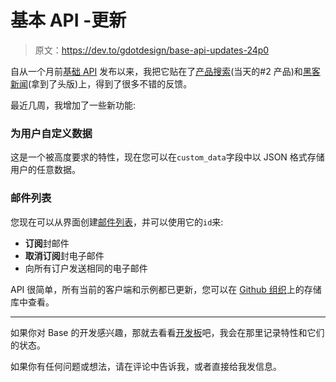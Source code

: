 # 基本 API -更新

> 原文：<https://dev.to/gdotdesign/base-api-updates-24p0>

自从一个月前[基础 API](https://www.base-api.io) 发布以来，我把它贴在了[产品搜索](https://www.producthunt.com/posts/base-api)(当天的#2 产品)和[黑客新闻](https://news.ycombinator.com/item?id=20797828)(拿到了头版)上，得到了很多不错的反馈。

最近几周，我增加了一些新功能:

### 为用户自定义数据

这是一个被高度要求的特性，现在您可以在`custom_data`字段中以 JSON 格式存储用户的任意数据。

### 邮件列表

您现在可以从界面创建[邮件列表](https://www.base-api.io/reference/mailing-lists)，并可以使用它的`id`来:

*   **订阅**封邮件
*   **取消订阅**封电子邮件
*   向所有订户发送相同的电子邮件

API 很简单，所有当前的客户端和示例都已更新，您可以在 [Github 组织](https://github.com/base-api-io)上的存储库中查看。

* * *

如果你对 Base 的开发感兴趣，那就去看看[开发板](https://trello.com/b/PyPW6uwG/base-features)吧，我会在那里记录特性和它们的状态。

如果你有任何问题或想法，请在评论中告诉我，或者直接给我发信息。